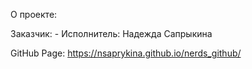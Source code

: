 О проекте:

Заказчик: - 
Исполнитель: Надежда Сапрыкина

GitHub Page: https://nsaprykina.github.io/nerds_github/